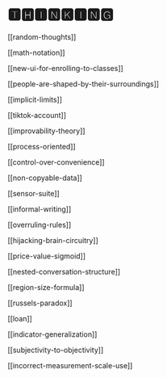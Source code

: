 # 🆃🅷🅸🅽🅺🅸🅽🅶

[[random-thoughts]]

[[math-notation]]

[[new-ui-for-enrolling-to-classes]]

[[people-are-shaped-by-their-surroundings]]

[[implicit-limits]]

[[tiktok-account]]

[[improvability-theory]]

[[process-oriented]]

[[control-over-convenience]]

[[non-copyable-data]]

[[sensor-suite]]

[[informal-writing]]

[[overruling-rules]]

[[hijacking-brain-circuitry]]

[[price-value-sigmoid]]

[[nested-conversation-structure]]

[[region-size-formula]]

[[russels-paradox]]

[[loan]]

[[indicator-generalization]]

[[subjectivity-to-objectivity]]

[[incorrect-measurement-scale-use]]
